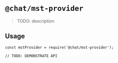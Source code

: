 # `@chat/mst-provider`

> TODO: description

## Usage

```
const mstProvider = require('@chat/mst-provider');

// TODO: DEMONSTRATE API
```
